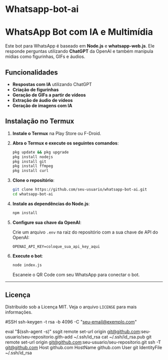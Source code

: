 # Whatsapp-bot-ai
# WhatsApp Bot com IA e Multimídia

Este bot para WhatsApp é baseado em **Node.js** e **whatsapp-web.js**. Ele responde perguntas utilizando **ChatGPT** da OpenAI e também manipula mídias como figurinhas, GIFs e áudios.

## Funcionalidades
- **Respostas com IA** utilizando ChatGPT
- **Criação de figurinhas**
- **Geração de GIFs a partir de vídeos**
- **Extração de áudio de vídeos**
- **Geração de imagens com IA**

## Instalação no Termux

1. **Instale o Termux** na Play Store ou F-Droid.

2. **Abra o Termux e execute os seguintes comandos**:

    ```bash
    pkg update && pkg upgrade
    pkg install nodejs
    pkg install git
    pkg install ffmpeg
    pkg install curl
    ```

3. **Clone o repositório**:

    ```bash
    git clone https://github.com/seu-usuario/whatsapp-bot-ai.git
    cd whatsapp-bot-ai
    ```

4. **Instale as dependências do Node.js**:

    ```bash
    npm install
    ```

5. **Configure sua chave da OpenAI**:

    Crie um arquivo `.env` na raiz do repositório com a sua chave de API do OpenAI:

    ```env
    OPENAI_API_KEY=coloque_sua_api_key_aqui
    ```

6. **Execute o bot**:

    ```bash
    node index.js
    ```

    Escaneie o QR Code com seu WhatsApp para conectar o bot.

---

## Licença

Distribuído sob a Licença MIT. Veja o arquivo `LICENSE` para mais informações.

#SSH
ssh-keygen -t rsa -b 4096 -C "seu-email@exemplo.com"

eval "$(ssh-agent -s)"
ssgit remote set-url origin git@github.com:seu-usuario/seu-repositorio.gith-add ~/.ssh/id_rsa
cat ~/.ssh/id_rsa.pub
git remote set-url origin git@github.com:seu-usuario/seu-repositorio.git
ssh -T git@github.com
Host github.com
  HostName github.com
  User git
  IdentityFile ~/.ssh/id_rsa

  
  

